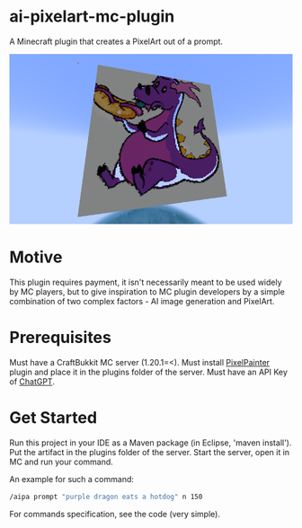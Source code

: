 # ai-pixelart-mc-plugin

A Minecraft plugin that creates a PixelArt out of a prompt.

![screenshot](src/assets/screenshot.png)

# Motive

This plugin requires payment, it isn't necessarily meant to be used widely by MC players, but to give inspiration to
MC plugin developers by a simple combination of two complex factors - AI image generation and PixelArt.

# Prerequisites

Must have a CraftBukkit MC server (1.20.1=<).
Must install [PixelPainter](https://www.spigotmc.org/resources/pixel-painter.104770) plugin and place it in
the plugins folder of the server.
Must have an API Key of [ChatGPT](https://platform.openai.com/).

# Get Started

Run this project in your IDE as a Maven package (in Eclipse, 'maven install').
Put the artifact in the plugins folder of the server.
Start the server, open it in MC and run your command.

An example for such a command:

``` bash
/aipa prompt "purple dragon eats a hotdog" n 150
```

For commands specification, see the code (very simple).